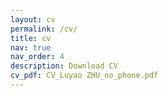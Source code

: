 ```yaml
---
layout: cv
permalink: /cv/
title: cv
nav: true
nav_order: 4
description: Download CV
cv_pdf: CV_Luyao ZHU_no_phone.pdf
---
```

